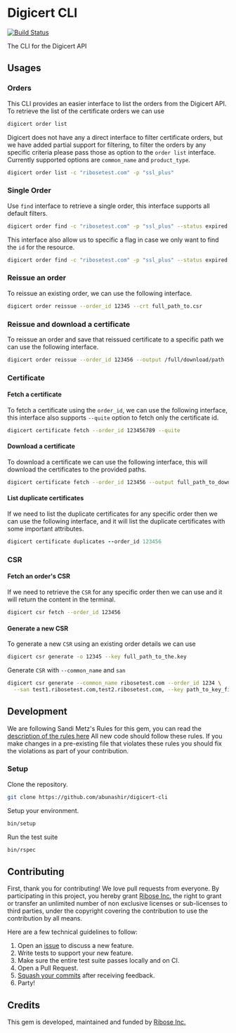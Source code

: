 # Digicert CLI

[![Build
Status](https://travis-ci.org/riboseinc/digicert-cli.svg?branch=master)](https://travis-ci.org/riboseinc/digicert-cli)

The CLI for the Digicert API

## Usages

### Orders

This CLI provides an easier interface to list the orders from the Digicert API.
To retrieve the list of the certificate orders we can use

```sh
digicert order list
```

Digicert does not have any a direct interface to filter certificate orders,
but we have added partial support for filtering, to filter the orders by any
specific criteria please pass those as option to the `order list` interface.
Currently supported options are `common_name` and `product_type`.

```sh
digicert order list -c "ribosetest.com" -p "ssl_plus"
```

### Single Order

Use `find` interface to retrieve a single order, this interface supports all
default filters.

```sh
digicert order find -c "ribosetest.com" -p "ssl_plus" --status expired
```

This interface also allow us to specific a flag in case we only want to find
the `id` for the resource.

```sh
digicert order find -c "ribosetest.com" -p "ssl_plus" --status expired --quiet
```

### Reissue an order

To reissue an existing order, we can use the following interface.

```sh
digicert order reissue --order_id 12345 --crt full_path_to.csr
```

### Reissue and download a certificate

To reissue an order and save that reissued certificate to a specific path we can
use the following interface.

```sh
digicert order reissue --order_id 123456 --output /full/download/path
```

### Certificate

#### Fetch a certificate

To fetch a certificate using the `order_id`, we can use the following interface,
this interface also supports `--quite` option to fetch only the certificate id.

```sh
digicert certificate fetch --order_id 123456789 --quite
```

#### Download a certificate

To download a certificate we can use the following interface, this will download
the certificates to the provided paths.

```sh
digicert certificate fetch --order_id 123456 --output full_path_to_download
```

#### List duplicate certificates

If we need to list the duplicate certificates for any specific order then we can
use the following interface, and it will list the duplicate certificates with
some important attributes.

```ruby
digicert certificate duplicates --order_id 123456
```

### CSR

#### Fetch an order's CSR

If we need to retrieve the `CSR` for any specific order then we can use and it
will return the content in the terminal.

```sh
digicert csr fetch --order_id 123456
```

#### Generate a new CSR

To generate a new `CSR` using an existing order details we can use

```sh
digicert csr generate -o 12345 --key full_path_to_the.key
```

Generate `CSR` with `--common_name` and `san`

```sh
digicert csr generate --common_name ribosetest.com --order_id 1234 \
  --san test1.ribosetest.com,test2.ribosetest.com, --key path_to_key_file
```

## Development

We are following Sandi Metz's Rules for this gem, you can read the
[description of the rules here][sandi-metz] All new code should follow these
rules. If you make changes in a pre-existing file that violates these rules you
should fix the violations as part of your contribution.

### Setup

Clone the repository.

```sh
git clone https://github.com/abunashir/digicert-cli
```

Setup your environment.

```sh
bin/setup
```

Run the test suite

```sh
bin/rspec
```

## Contributing

First, thank you for contributing! We love pull requests from everyone. By
participating in this project, you hereby grant [Ribose Inc.][riboseinc] the
right to grant or transfer an unlimited number of non exclusive licenses or
sub-licenses to third parties, under the copyright covering the contribution
to use the contribution by all means.

Here are a few technical guidelines to follow:

1. Open an [issue][issues] to discuss a new feature.
1. Write tests to support your new feature.
1. Make sure the entire test suite passes locally and on CI.
1. Open a Pull Request.
1. [Squash your commits][squash] after receiving feedback.
1. Party!


## Credits

This gem is developed, maintained and funded by [Ribose Inc.][riboseinc]

[riboseinc]: https://www.ribose.com
[issues]: https://github.com/abunashir/digicert-cli/issues
[squash]: https://github.com/thoughtbot/guides/tree/master/protocol/git#write-a-feature
[sandi-metz]: http://robots.thoughtbot.com/post/50655960596/sandi-metz-rules-for-developers
